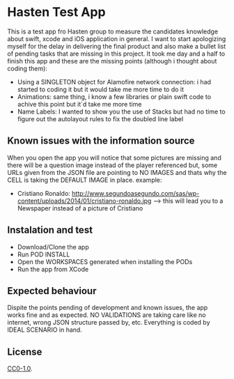 # Hasten Test App

This is a test app fro Hasten group to measure the candidates knowledge about swift, xcode and iOS application in general.
I want to start apologizing myself for the delay in delivering the final product and also make a bullet list of pending tasks that are missing in this project. It took me day and a half to finish this app and these are the missing points (although i thought about coding them):

- Using a SINGLETON object for Alamofire network connection: i had started to coding it but it would take me more time to do it
- Animations: same thing, i know a few libraries or plain swift code to achive this point but it´d take me more time
- Name Labels: I wanted to show you the use of Stacks but had no time to figure out the autolayout rules to fix the doubled line label


## Known issues with the information source

When you open the app you will notice that some pictures are missing and there will be a question image instead of the player referenced but, some URLs given from the JSON file are pointing to NO IMAGES and thats why the CELL is taking the DEFAULT IMAGE in place. example:

- Cristiano Ronaldo: http://www.segundoasegundo.com/sas/wp-content/uploads/2014/01/cristiano-ronaldo.jpg  --> this will lead you to a Newspaper instead of a picture of Cristiano

## Instalation and test

- Download/Clone the app
- Run POD INSTALL
- Open the WORKSPACES generated when installing the PODs
- Run the app from XCode

## Expected behaviour

Dispite the points pending of development and known issues, the app works fine and as expected. NO VALIDATIONS are taking care like no internet, wrong JSON structure passed by, etc. Everything is coded by IDEAL SCENARIO in hand.

## License

[CC0-1.0](./LICENSE).